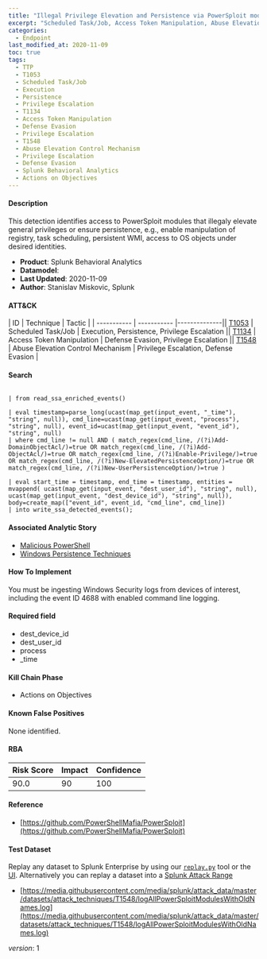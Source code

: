 ```yaml
---
title: "Illegal Privilege Elevation and Persistence via PowerSploit modules"
excerpt: "Scheduled Task/Job, Access Token Manipulation, Abuse Elevation Control Mechanism"
categories:
  - Endpoint
last_modified_at: 2020-11-09
toc: true
tags:
  - TTP
  - T1053
  - Scheduled Task/Job
  - Execution
  - Persistence
  - Privilege Escalation
  - T1134
  - Access Token Manipulation
  - Defense Evasion
  - Privilege Escalation
  - T1548
  - Abuse Elevation Control Mechanism
  - Privilege Escalation
  - Defense Evasion
  - Splunk Behavioral Analytics
  - Actions on Objectives
---
```


#### Description

This detection identifies access to PowerSploit modules that illegaly elevate general privileges or ensure persistence, e.g., enable manipulation of registry, task scheduling, persistent WMI, access to OS objects under desired identities.

- **Product**: Splunk Behavioral Analytics
- **Datamodel**:
- **Last Updated**: 2020-11-09
- **Author**: Stanislav Miskovic, Splunk


#### ATT&CK

| ID          | Technique   | Tactic       |
| ----------- | ----------- |--------------|| [T1053](https://attack.mitre.org/techniques/T1053/) | Scheduled Task/Job | Execution, Persistence, Privilege Escalation || [T1134](https://attack.mitre.org/techniques/T1134/) | Access Token Manipulation | Defense Evasion, Privilege Escalation || [T1548](https://attack.mitre.org/techniques/T1548/) | Abuse Elevation Control Mechanism | Privilege Escalation, Defense Evasion |


#### Search

```

| from read_ssa_enriched_events()

| eval timestamp=parse_long(ucast(map_get(input_event, "_time"), "string", null)), cmd_line=ucast(map_get(input_event, "process"), "string", null), event_id=ucast(map_get(input_event, "event_id"), "string", null) 
| where cmd_line != null AND ( match_regex(cmd_line, /(?i)Add-DomainObjectAcl/)=true OR match_regex(cmd_line, /(?i)Add-ObjectAcl/)=true OR match_regex(cmd_line, /(?i)Enable-Privilege/)=true OR match_regex(cmd_line, /(?i)New-ElevatedPersistenceOption/)=true OR match_regex(cmd_line, /(?i)New-UserPersistenceOption/)=true )

| eval start_time = timestamp, end_time = timestamp, entities = mvappend( ucast(map_get(input_event, "dest_user_id"), "string", null), ucast(map_get(input_event, "dest_device_id"), "string", null)), body=create_map(["event_id", event_id, "cmd_line", cmd_line]) 
| into write_ssa_detected_events();
```

#### Associated Analytic Story
* [Malicious PowerShell](_stories/malicious_powershell)
* [Windows Persistence Techniques](_stories/windows_persistence_techniques)


#### How To Implement
You must be ingesting Windows Security logs from devices of interest, including the event ID 4688 with enabled command line logging.

#### Required field
* dest_device_id
* dest_user_id
* process
* _time


#### Kill Chain Phase
* Actions on Objectives


#### Known False Positives
None identified.



#### RBA

| Risk Score  | Impact      | Confidence   |
| ----------- | ----------- |--------------|
| 90.0 | 90 | 100 |



#### Reference

* [https://github.com/PowerShellMafia/PowerSploit](https://github.com/PowerShellMafia/PowerSploit)



#### Test Dataset
Replay any dataset to Splunk Enterprise by using our [`replay.py`](https://github.com/splunk/attack_data#using-replaypy) tool or the [UI](https://github.com/splunk/attack_data#using-ui).
Alternatively you can replay a dataset into a [Splunk Attack Range](https://github.com/splunk/attack_range#replay-dumps-into-attack-range-splunk-server)

* [https://media.githubusercontent.com/media/splunk/attack_data/master/datasets/attack_techniques/T1548/logAllPowerSploitModulesWithOldNames.log](https://media.githubusercontent.com/media/splunk/attack_data/master/datasets/attack_techniques/T1548/logAllPowerSploitModulesWithOldNames.log)


_version_: 1
